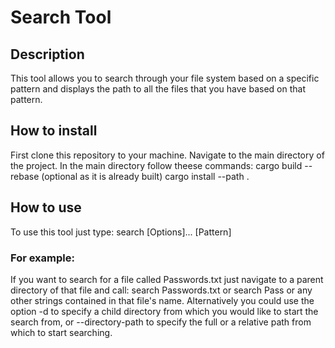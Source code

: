 # Search Tool

## Description
  This tool allows you to search through your file system based on a specific pattern
  and displays the path to all the files that you have based on that pattern.
  
## How to install
  First clone this repository to your machine.
  Navigate to the main directory of the project.
  In the main directory follow theese commands:
  cargo build --rebase (optional as it is already built)
  cargo install --path .

## How to use
  To use this tool just type:
  search [Options]... [Pattern]
  
  ### For example:
  If you want to search for a file called Passwords.txt just navigate
  to a parent directory of that file and call:
  search Passwords.txt or search Pass or
  any other strings contained in that file's name.
  Alternatively you could use the option -d to specify
  a child directory from which you would like to start the search from,
  or --directory-path to specify the full or a relative path from which to
  start searching.
